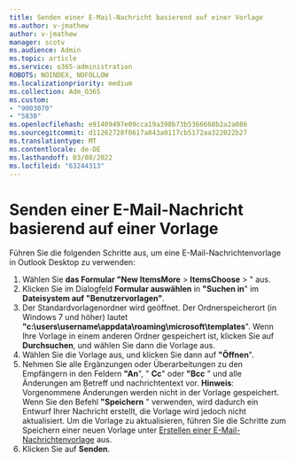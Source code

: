 ```yaml
---
title: Senden einer E-Mail-Nachricht basierend auf einer Vorlage
ms.author: v-jmathew
author: v-jmathew
manager: scotv
ms.audience: Admin
ms.topic: article
ms.service: o365-administration
ROBOTS: NOINDEX, NOFOLLOW
ms.localizationpriority: medium
ms.collection: Adm_O365
ms.custom:
- "9003070"
- "5830"
ms.openlocfilehash: e91409497e09cca19a398b73b5366668b2a2a086
ms.sourcegitcommit: d11262728f0617a843a0117cb5172aa322022b27
ms.translationtype: MT
ms.contentlocale: de-DE
ms.lasthandoff: 03/08/2022
ms.locfileid: "63244313"
---
```

# <a name="send-an-email-message-based-on-a-template"></a>Senden einer E-Mail-Nachricht basierend auf einer Vorlage

Führen Sie die folgenden Schritte aus, um eine E-Mail-Nachrichtenvorlage in Outlook Desktop zu verwenden:

1. Wählen Sie **das Formular "New ItemsMore** >  **ItemsChoose** > " aus.
2. Klicken Sie im Dialogfeld **Formular auswählen** in **"Suchen in**" im **Dateisystem auf "Benutzervorlagen"**.
3. Der Standardvorlagenordner wird geöffnet. Der Ordnerspeicherort (in Windows 7 und höher) lautet **"c:\users\username\appdata\roaming\microsoft\templates**". Wenn Ihre Vorlage in einem anderen Ordner gespeichert ist, klicken Sie auf **Durchsuchen**, und wählen Sie dann die Vorlage aus.
4. Wählen Sie die Vorlage aus, und klicken Sie dann auf **"Öffnen**".
5. Nehmen Sie alle Ergänzungen oder Überarbeitungen zu den Empfängern in den Feldern **"An**", " **Cc**" oder **"Bcc** " und alle Änderungen am Betreff und nachrichtentext vor.
    **Hinweis**: Vorgenommene Änderungen werden nicht in der Vorlage gespeichert. Wenn Sie den Befehl **"Speichern** " verwenden, wird dadurch ein Entwurf Ihrer Nachricht erstellt, die Vorlage wird jedoch nicht aktualisiert. Um die Vorlage zu aktualisieren, führen Sie die Schritte zum Speichern einer neuen Vorlage unter [Erstellen einer E-Mail-Nachrichtenvorlage](https://support.microsoft.com/office/create-an-email-message-template-43ec7142-4dd0-4351-8727-bd0977b6b2d1) aus.
6. Klicken Sie auf **Senden**.
